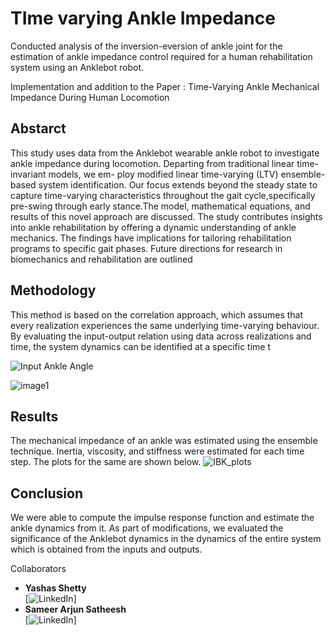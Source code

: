 # TIme varying Ankle Impedance

Conducted analysis of the inversion-eversion of ankle joint for the estimation of ankle impedance control required for a human 
rehabilitation system using an Anklebot robot.

Implementation and addition to the Paper : Time-Varying Ankle Mechanical Impedance During Human Locomotion


## Abstarct
This study uses data from the Anklebot wearable ankle robot to investigate ankle impedance during locomotion. Departing from traditional linear time-invariant models, we em-
ploy modified linear time-varying (LTV) ensemble-based system identification. Our focus extends beyond the steady state to capture time-varying characteristics throughout the gait cycle,specifically pre-swing through early stance.The model, mathematical equations, and results of this novel approach are discussed. The study contributes insights into
ankle rehabilitation by offering a dynamic understanding of ankle mechanics. The findings have implications for tailoring rehabilitation programs to specific gait phases. Future directions for research in biomechanics and rehabilitation are outlined


## Methodology
This method is based on the correlation approach, which assumes that every realization experiences the same underlying time-varying behaviour. By evaluating the input-output relation using data across realizations and time, the system dynamics can be identified at a specific time t

![Input Ankle Angle](https://github.com/YashasShetty/time_varying_ankle_impedance/assets/112819834/7ba95c0c-a438-4431-9913-7f40021df7f6)

![image1](https://github.com/YashasShetty/time_varying_ankle_impedance/assets/112819834/fb34c87f-2f78-49e7-83f2-1feeef3b2c83)


## Results
The mechanical impedance of an ankle was estimated using the ensemble technique. Inertia, viscosity, and stiffness were estimated for each time step. The plots for the same are shown below.
![IBK_plots](https://github.com/YashasShetty/time_varying_ankle_impedance/assets/112819834/0bb1fe75-2658-4613-bac6-6be93c8ef890)


## Conclusion
We were able to compute the impulse response function and estimate the ankle dynamics from it. As part of modifications, we evaluated the significance of the
Anklebot dynamics in the dynamics of the entire system which is obtained from the inputs and outputs. 


Collaborators
* **Yashas Shetty**<br>
[![LinkedIn](https://www.linkedin.com/in/yashas-shetty-046858168/)] 
* **Sameer Arjun Satheesh**<br>
[![LinkedIn](https://www.linkedin.com/in/sameer-arjun-satheesh/)] 
  
